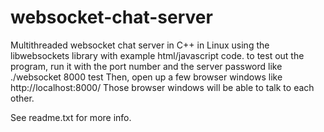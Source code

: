 # websocket-chat-server
Multithreaded websocket chat server in C++ in Linux using the libwebsockets library with example html/javascript code.
to test out the program, run it with the port number and the server password like ./websocket 8000 test
Then, open up a few browser windows like http://localhost:8000/
Those browser windows will be able to talk to each other.

See readme.txt for more info.

